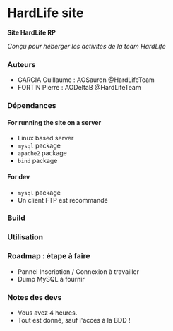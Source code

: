 # HardLife site

**Site HardLife RP**

*Conçu pour héberger les activités de la team HardLife*

### Auteurs

  - GARCIA Guillaume : AOSauron @HardLifeTeam
  - FORTIN Pierre : AODeltaB @HardLifeTeam

### Dépendances

#### For running the site on a server

  - Linux based server
  - `mysql` package
  - `apache2` package
  - `bind` package

#### For dev  

  - `mysql` package
  - Un client FTP est recommandé

### Build

### Utilisation


### Roadmap : étape à faire

  - Pannel Inscription / Connexion à travailler
  - Dump MySQL à fournir

### Notes des devs

  - Vous avez 4 heures.
  - Tout est donné, sauf l'accès à la BDD !
